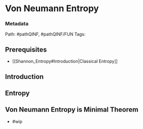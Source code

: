 # Von Neumann Entropy
### Metadata
Path: #pathQINF, #pathQINF/FUN
Tags: 

## Prerequisites
- [[Shannon_Entropy#Introduction|Classical Entropy]]

## Introduction

## Entropy

## Von Neumann Entropy is Minimal Theorem
- #wip
